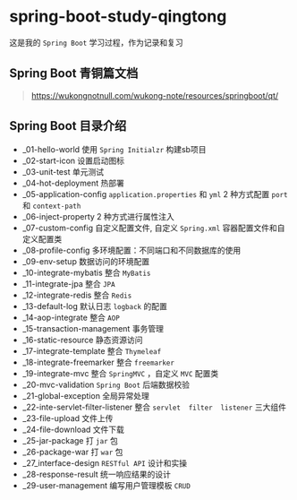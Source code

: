 # spring-boot-study-qingtong
这是我的 `Spring Boot` 学习过程，作为记录和复习

## Spring Boot 青铜篇文档
> https://wukongnotnull.com/wukong-note/resources/springboot/qt/

## Spring Boot 目录介绍
- _01-hello-world  使用 `Spring Initialzr` 构建sb项目
- _02-start-icon   设置启动图标
- _03-unit-test    单元测试
- _04-hot-deployment  热部署
- _05-application-config  `application.properties` 和 `yml` 2 种方式配置 `port` 和 `context-path`
- _06-inject-property  2 种方式进行属性注入
- _07-custom-config 自定义配置文件, 自定义 `Spring.xml` 容器配置文件和自定义配置类
- _08-profile-config  多环境配置：不同端口和不同数据库的使用
- _09-env-setup        数据访问的环境配置
- _10-integrate-mybatis 整合 `MyBatis`
- _11-integrate-jpa   整合 `JPA`
- _12-integrate-redis  整合 `Redis`
- _13-default-log  默认日志 `logback` 的配置
- _14-aop-integrate 整合 `AOP` 
- _15-transaction-management 事务管理
- _16-static-resource 静态资源访问
- _17-integrate-template 整合 `Thymeleaf`
- _18-integrate-freemarker 整合 `freemarker`
- _19-integrate-mvc 整合 `SpringMVC` ，自定义 `MVC` 配置类 
- _20-mvc-validation `Spring Boot` 后端数据校验
- _21-global-exception  全局异常处理
- _22-inte-servlet-filter-listener 整合 `servlet  filter  listener` 三大组件
- _23-file-upload 文件上传
- _24-file-download 文件下载
- _25-jar-package 打 `jar` 包
- _26-package-war 打 `war` 包
- _27_interface-design `RESTful API` 设计和实操
- _28-response-result 统一响应结果的设计
- _29-user-management 编写用户管理模板 `CRUD`





